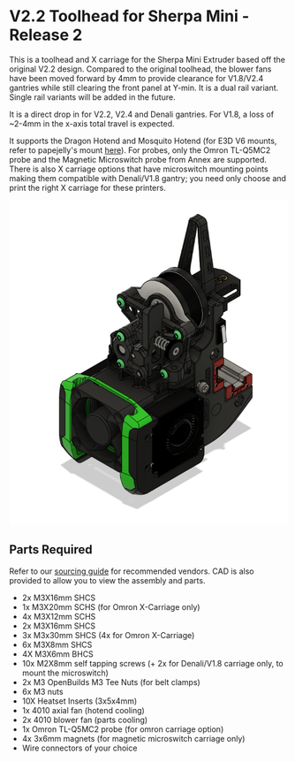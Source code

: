 # V2.2 Toolhead for Sherpa Mini - Release 2

This is a toolhead and X carriage for the Sherpa Mini Extruder based off the original V2.2 design. Compared to the original toolhead, the blower fans have been moved forward by 4mm to provide clearance for V1.8/V2.4 gantries while still clearing the front panel at Y-min. It is a dual rail variant. Single rail variants will be added in the future.

It is a direct drop in for V2.2, V2.4 and Denali gantries. For V1.8, a loss of ~2-4mm in the x-axis total travel is expected.

It supports the Dragon Hotend and Mosquito Hotend (for E3D V6 mounts, refer to papejelly's mount [here](https://github.com/Annex-Engineering/Sherpa_Mini-Extruder/tree/master/Toolheads/PapeJelly_VORON2.2_V6)). For probes, only the Omron TL-Q5MC2 probe and the Magnetic Microswitch probe from Annex are supported. There is also X carriage options that have microswitch mounting points making them compatible with Denali/V1.8 gantry; you need only choose and print the right X carriage for these printers.

![Image of V2.2 X Carriage](./Images/v2.2_sherpa_toolhead_carriage_mod_rev2.png)

## Parts Required

Refer to our [sourcing guide](https://docs.google.com/spreadsheets/u/1/d/1O3eyVuQ6M4F03MJSDs4Z71_XyNjXL5HFTZr1jsaAtRc/htmlview#) for recommended vendors. CAD is also provided to allow you to view the assembly and parts.

- 2x M3X16mm SHCS
- 1x M3X20mm SCHS (for Omron X-Carriage only)
- 4x M3X12mm SCHS
- 2x M3X16mm SHCS
- 3x M3x30mm SHCS (4x for Omron X-Carriage)
- 6x M3X8mm SHCS
- 4X M3X6mm BHCS
- 10x M2X8mm self tapping screws (+ 2x for Denali/V1.8 carriage only, to mount the microswitch)
- 2x M3 OpenBuilds M3 Tee Nuts (for belt clamps)
- 6x M3 nuts
- 10X Heatset Inserts (3x5x4mm)
- 1x 4010 axial fan (hotend cooling)
- 2x 4010 blower fan (parts cooling)
- 1x Omron TL-Q5MC2 probe (for omron carriage option)
- 4x 3x6mm magnets (for magnetic microswitch carriage only)
- Wire connectors of your choice





